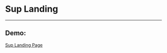 <h1>Sup Landing</h1>
<hr>
<h2>Demo:</h2>
<a href="https://hhlwt.github.io/SupLanding/">Sup Landing Page</a>
